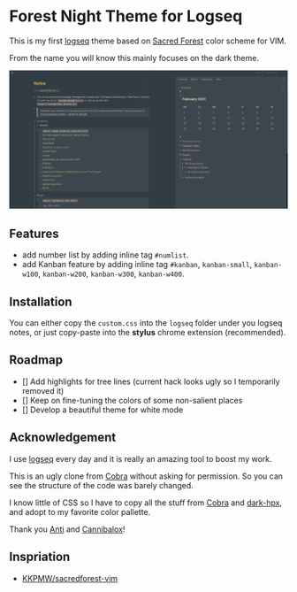 # Forest Night Theme for Logseq

This is my first [logseq](logseq.com) theme based on [Sacred Forest](https://github.com/karoliskoncevicius/sacredforest-vim) color scheme for VIM.

From the name you will know this mainly focuses on the dark theme.

![screenshot](screenshot.png)


## Features

 - add number list by adding inline tag `#numlist`.
 - add Kanban feature by adding inline tag `#kanban`, `kanban-small`, `kanban-w100`, `kanban-w200`, `kanban-w300`, `kanban-w400`.

## Installation

You can either copy the `custom.css` into the `logseq` folder under you logseq notes, or just copy-paste into the **stylus** chrome extension (recommended).

## Roadmap

 - [] Add highlights for tree lines (current hack looks ugly so I temporarily removed it)
 - [] Keep on fine-tuning the colors of some non-salient places
 - [] Develop a beautiful theme for white mode

## Acknowledgement

I use [logseq](logseq.com) every day and it is really an amazing tool to boost my work. 

This is an ugly clone from [Cobra](https://github.com/santiyounger/Cobra) without asking for permission. So you can see the structure of the code was barely changed. 

I know little of CSS so I have to copy all the stuff from [Cobra](https://github.com/santiyounger/Cobra) and [dark-hpx](https://github.com/cannibalox/logseq-dark-hpx), and adopt to my favorite color pallette. 

Thank you [Anti](https://github.com/santiyounger) and [Cannibalox](https://github.com/cannibalox)!

## Inspriation

- [KKPMW/sacredforest-vim](https://github.com/karoliskoncevicius/sacredforest-vim)